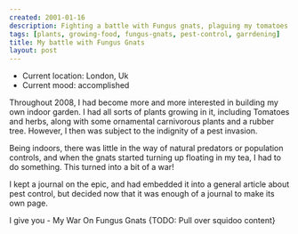 ```yaml
---
created: 2001-01-16
description: Fighting a battle with Fungus gnats, plaguing my tomatoes
tags: [plants, growing-food, fungus-gnats, pest-control, garrdening]
title: My battle with Fungus Gnats
layout: post
---
```

- Current location: London, Uk
- Current mood: accomplished

Throughout 2008, I had become more and more interested in building my own indoor garden. I had all sorts of plants growing in it, including Tomatoes and herbs, along with some ornamental carnivorous plants and a rubber tree. However, I then was subject to the indignity of a pest invasion.

Being indoors, there was little in the way of natural predators or population controls, and when the gnats started turning up floating in my tea, I had to do something. This turned into a bit of a war!

I kept a journal on the epic, and had embedded it into a general article about pest control, but decided now that it was enough of a journal to make its own page.

I give you - My War On Fungus Gnats {TODO: Pull over squidoo content}
